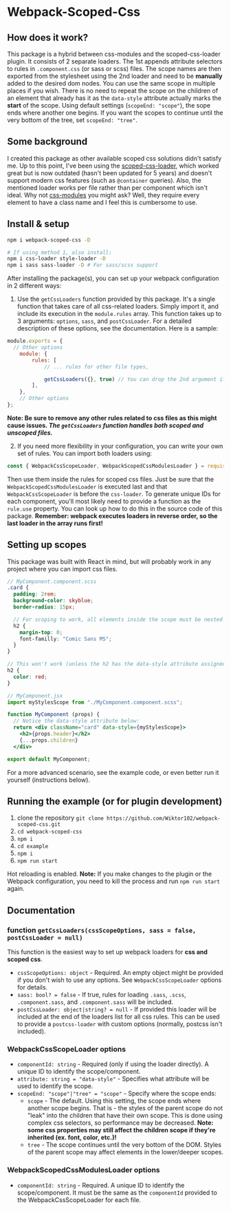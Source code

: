 # Webpack-Scoped-Css
## How does it work?
This package is a hybrid between css-modules and the scoped-css-loader plugin. It consists of 2 separate loaders. The 1st appends attribute selectors to rules in `.component.css` (or sass or scss) files. The scope names are then exported from the stylesheet using the 2nd loader and need to be **manually** added to the desired dom nodes. You can use the same scope in multiple places if you wish. There is no need to repeat the scope on the children of an element that already has it as the `data-style` attribute actually marks the **start** of the scope. Using default settings (`scopeEnd: "scope"`), the sope ends where another one begins. If you want the scopes to continue until the very bottom of the tree, set `scopeEnd: "tree"`.

## Some background
I created this package as other available scoped css solutions didn't satisfy me. Up to this point, I've been using the [scoped-css-loader](https://github.com/gaoxiaoliangz/react-scoped-css), which worked great but is now outdated (hasn't been updated for 5 years) and doesn't support modern css features (such as `@container` queries). Also, the mentioned loader works per file rather than per component which isn't ideal. Why not [css-modules](https://github.com/css-modules/css-modules) you might ask? Well, they require every element to have a class name and I feel this is cumbersome to use.

## Install & setup
```bash
npm i webpack-scoped-css -D

# If using method 1, also install:
npm i css-loader style-loader -D
npm i sass sass-loader -D # For sass/scss support
```
After installing the package(s), you can set up your webpack configuration in 2 different ways:
1. Use the `getCssLoaders` function provided by this package. It's a single function that takes care of all css-related loaders. Simply import it, and include its execution in the `module.rules` array. This function takes up to 3 arguments: `options`, `sass`, and `postCssLoader`. For a detailed description of these options, see the documentation. Here is a sample:
```js
module.exports = {
  // Other options
	module: {
		rules: [
			// ... rules for other file types,

			getCssLoaders({}, true) // You can drop the 2nd argument if you don't need sass/scss
		],
	},
	// Other options
};
```
**Note: Be sure to remove any other rules related to css files as this might cause issues. _The `getCssLoaders` function handles both scoped and unscoped files._**

2. If you need more flexibility in your configuration, you can write your own set of rules.  You can import both loaders using:
```js
const { WebpackCssScopeLoader, WebpackScopedCssModulesLoader } = require('webpack-scoped-css');
```
Then use them inside the rules for scoped css files. Just be sure that the `WebpackScopedCssModulesLoader` is executed last and that `WebpackCssScopeLoader` is before the `css-loader`. To generate unique IDs for each component, you'll most likely need to provide a function as the `rule.use` property. You can look up how to do this in the source code of this package.
**Remember: webpack executes loaders in reverse order, so the last loader in the array runs first!**

## Setting up scopes
This package was built with React in mind, but will probably work in any project where you can import css files.
```scss
// MyComponent.component.scss
.card {
  padding: 2rem;
  background-color: skyblue;
  border-radius: 15px;

  // For scoping to work, all elements inside the scope must be nested at least 1 level deep
  h2 {
    margin-top: 0;
    font-familly: "Comic Sans MS";
  }
}

// This won't work (unless the h2 has the data-style attribute assigned)
h2 {
  color: red;
}
```
```jsx
// MyComponent.jsx
import myStylesScope from "./MyComponent.component.scss";

function MyComponent (props) {
  // Notice the data-style attribute below:
  return <div className="card" data-style={myStylesScope}>
    <h2>{props.header}</h2>
    {...props.children}
  </div>

export default MyComponent;
```
For a more advanced scenario, see the example code, or even better run it yourself (instructions below).

## Running the example (or for plugin development)
1. clone the repository `git clone https://github.com/Wiktor102/webpack-scoped-css.git`
2. `cd webpack-scoped-css`
3. `npm i`
4. `cd example`
5. `npm i`
6. `npm run start`

Hot reloading is enabled. **Note:** If you make changes to the plugin or the Webpack configuration, you need to kill the process and run `npm run start` again.

## Documentation
### function `getCssLoaders(cssScopeOptions, sass = false, postCssLoader = null)`
This function is the easiest way to set up webpack loaders for __css and scoped css__.
* `cssScopeOptions: object` - Required. An empty object might be provided if you don't wish to use any options. See `WebpackCssScopeLoader` options for details.
* `sass: bool? = false` - If true, rules for loading `.sass`, `.scss`, `.component.sass`, and `.component.sass` will be included.
* `postCssLoader: object|string? = null` - If provided this loader will be included at the end of the loaders list for all css rules. This can be used to provide a `postcss-loader` with custom options (normally, postcss isn't included).

### WebpackCssScopeLoader options
* `componentId: string` - Required (only if using the loader directly). A unique ID to identify the scope/component.
* `attribute: string = "data-style"` - Specifies what attribute will be used to identify the scope.
* `scopeEnd: "scope"|"tree" = "scope"` - Specify where the scope ends:
  - `scope` - The default. Using this setting, the scope ends where another scope begins. That is - the styles of the parent scope do not "leak" into the children that have their own scope. This is done using complex css selectors, so performance may be decreased. **Note: some css properties may still affect the children scope if they're inherited (ex. font, color, etc.)!**
  - `tree` - The scope continues until the very bottom of the DOM. Styles of the parent scope may affect elements in the lower/deeper scopes.

### WebpackScopedCssModulesLoader options
* `componentId: string` - Required. A unique ID to identify the scope/component. It must be the same as the `componentId` provided to the WebpackCssScopeLoader for each file.

